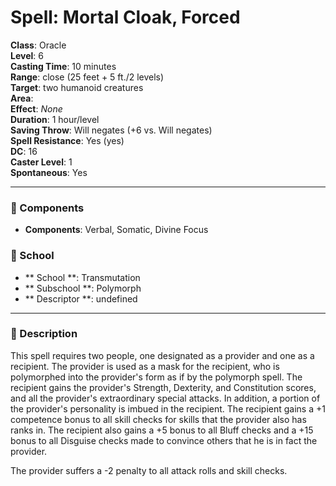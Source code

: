 
# Spell: Mortal Cloak, Forced
**Class**: Oracle  
**Level**: 6  
**Casting Time**: 10 minutes  
**Range**: close (25 feet + 5 ft./2 levels)  
**Target**: two humanoid creatures  
**Area**:   
**Effect**: _None_  
**Duration**: 1 hour/level  
**Saving Throw**: Will negates (+6 vs. Will negates)  
**Spell Resistance**: Yes (yes)  
**DC**: 16  
**Caster Level**: 1  
**Spontaneous**: Yes

---

### 🔮 Components
- **Components**: Verbal, Somatic, Divine Focus

### 🏫 School
- ** School **: Transmutation
- ** Subschool **: Polymorph
- ** Descriptor **: undefined
---

### 📜 Description
This spell requires two people, one designated as a provider and one as a recipient. The provider is used as a mask for the recipient, who is polymorphed into the provider's form as if by the polymorph spell. The recipient gains the provider's Strength, Dexterity, and Constitution scores, and all the provider's extraordinary special attacks. In addition, a portion of the provider's personality is imbued in the recipient. The recipient gains a +1 competence bonus to all skill checks for skills that the provider also has ranks in. The recipient also gains a +5 bonus to all Bluff checks and a +15 bonus to all Disguise checks made to convince others that he is in fact the provider. 

The provider suffers a -2 penalty to all attack rolls and skill checks.
